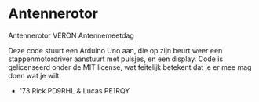 # Antennerotor
Antennerotor VERON Antennemeetdag

Deze code stuurt een Arduino Uno aan, die op zijn beurt weer een stappenmotordriver aanstuurt met pulsjes, en een display. 
Code is gelicenseerd onder de MIT license, wat feitelijk betekent dat je er mee mag doen wat je wilt.

- '73 Rick PD9RHL & Lucas PE1RQY
